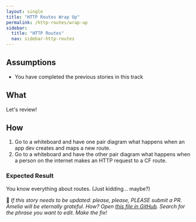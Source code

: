 ```yaml
---
layout: single
title: "HTTP Routes Wrap Up"
permalink: /http-routes/wrap-up
sidebar:
  title: "HTTP Routes"
  nav: sidebar-http-routes
---
```

## Assumptions
- You have completed the previous stories in this track

## What
Let's review!

## How
1. Go to a whiteboard and have one pair diagram what happens when an app dev creates and maps a new route.
1. Go to a whiteboard and have the other pair diagram what happens when a person on the internet makes an HTTP request to a CF route.

### Expected Result
You know everything about routes. (Just kidding... maybe?)

🙏 _If this story needs to be updated: please, please, PLEASE submit a PR.
Amelia will be eternally grateful. How? Open [this file in
GitHub](https://github.com/cloudfoundry/cf-networking-onboarding). Search for
the phrase you want to edit. Make the fix!_
